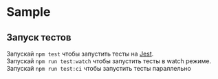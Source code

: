 # Sample

## Запуск тестов

Запускай `npm test` чтобы запустить тесты на [Jest](https://jestjs.io/).   
Запускай `npm run test:watch` чтобы запустить тесты в watch режиме.  
Запускай `npm run test:ci` чтобы запустить тесты параллельно
